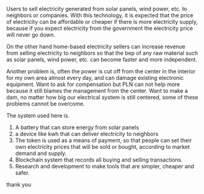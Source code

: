 Users to sell electricity generated from solar panels, wind power, etc. to neighbors or companies.
With this technology, it is expected that the price of electricity can be affordable or cheaper if there is more electricity supply, because if you expect electricity from the government the electricity price will never go down.

On the other hand home-based electricity sellers can increase revenue from selling electricity to neighbors so that the bep of any raw material such as solar panels, wind power, etc. can become faster and more independent.

Another problem is, often the power is cut off from the center in the interior for my own area almost every day, and can damage existing electronic equipment. Want to ask for compensation but PLN can not help more because it still blames the management from the center. Want to make a dam, no matter how big our electrical system is still centered, some of these problems cannot be overcome.

The system used here is.
1. A battery that can store energy from solar panels
2. a device like kwh that can deliver electricity to neighbors
3. The token is used as a means of payment, so that people can set their own electricity prices that will be sold or bought, according to market demand and supply.
4. Blockchain system that records all buying and selling transactions.
5. Research and development to make tools that are simpler, cheaper and safer.

thank you
